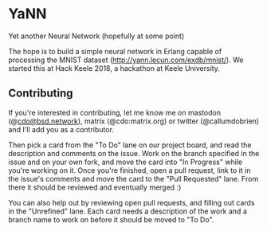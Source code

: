 # YaNN

Yet another Neural Network (hopefully at some point)

The hope is to build a simple neural network in Erlang capable of processing
the MNIST dataset (http://yann.lecun.com/exdb/mnist/). We started this at
Hack Keele 2018, a hackathon at Keele University.

## Contributing

If you're interested in contributing, let me know me on mastodon
(@cdo@bsd.network), matrix (@cdo:matrix.org) or twitter (@callumdobrien)
and I'll add you as a contributor.

Then pick a card from the "To Do" lane on our project board, and read the
description and comments on the issue. Work on the branch specified in the
issue and on your own fork, and move the card into "In Progress" while you're
working on it. Once you're finished, open a pull request, link to it in the
issue's comments and move the card to the "Pull Requested" lane. From there
it should be reviewed and eventually merged :)

You can also help out by reviewing open pull requests, and filling out cards
in the "Unrefined" lane. Each card needs a description of the work and a
branch name to work on before it should be moved to "To Do".

